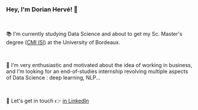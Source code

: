 ### Hey, I'm Dorian Hervé! 👋

<!--
**dorianherve/dorianherve** is a ✨ _special_ ✨ repository because its `README.md` (this file) appears on your GitHub profile.

Here are some ideas to get you started:

- 🔭 I’m currently working on ...
- 🌱 I’m currently learning ...
- 👯 I’m looking to collaborate on ...
- 🤔 I’m looking for help with ...
- 💬 Ask me about ...
- 📫 How to reach me: ...
- 😄 Pronouns: ...
- ⚡ Fun fact: ...
Currently improving my machine learning skills, 
-->

</br>

📚 I'm currently studying Data Science and about to get my Sc. Master's degree (<a href='https://uf-mi.u-bordeaux.fr/sites/cmi-isi/'>CMI ISI</a>) at the University of Bordeaux.

</br>

👊 I'm very enthusiastic and motivated about the idea of working in business, and I'm looking for an end-of-studies internship revolving multiple aspects of Data Science : deep learning, NLP...

</br>

🤝 Let's get in touch 👉 <a href='https://www.linkedin.com/in/dorianherve'>in LinkedIn</a>
